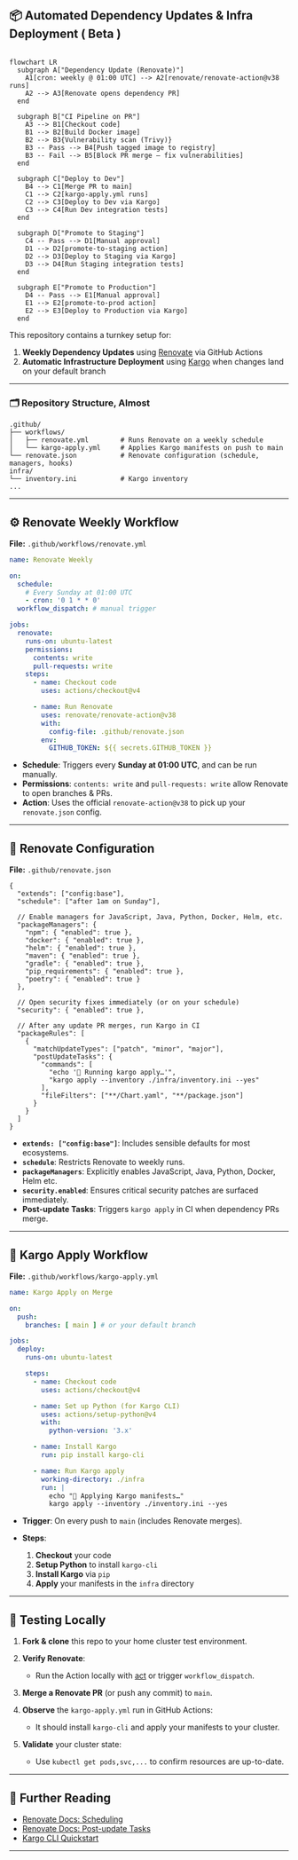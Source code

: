 ## 📦 Automated Dependency Updates & Infra Deployment ( Beta )



```mermaid

flowchart LR
  subgraph A["Dependency Update (Renovate)"]
    A1[cron: weekly @ 01:00 UTC] --> A2[renovate/renovate-action@v38 runs]
    A2 --> A3[Renovate opens dependency PR]
  end

  subgraph B["CI Pipeline on PR"]
    A3 --> B1[Checkout code]
    B1 --> B2[Build Docker image]
    B2 --> B3{Vulnerability scan (Trivy)}
    B3 -- Pass --> B4[Push tagged image to registry]
    B3 -- Fail --> B5[Block PR merge – fix vulnerabilities]
  end

  subgraph C["Deploy to Dev"]
    B4 --> C1[Merge PR to main]
    C1 --> C2[kargo-apply.yml runs]
    C2 --> C3[Deploy to Dev via Kargo]
    C3 --> C4[Run Dev integration tests]
  end

  subgraph D["Promote to Staging"]
    C4 -- Pass --> D1[Manual approval]
    D1 --> D2[promote-to-staging action]
    D2 --> D3[Deploy to Staging via Kargo]
    D3 --> D4[Run Staging integration tests]
  end

  subgraph E["Promote to Production"]
    D4 -- Pass --> E1[Manual approval]
    E1 --> E2[promote-to-prod action]
    E2 --> E3[Deploy to Production via Kargo]
  end
```

  
This repository contains a turnkey setup for:

1. **Weekly Dependency Updates** using [Renovate](https://github.com/renovatebot/renovate) via GitHub Actions
2. **Automatic Infrastructure Deployment** using [Kargo](https://github.com/kubepack/kargo) when changes land on your default branch

---

### 🗂 Repository Structure, Almost

```text
.github/
├── workflows/
│   ├── renovate.yml        # Runs Renovate on a weekly schedule
│   └── kargo-apply.yml     # Applies Kargo manifests on push to main
└── renovate.json           # Renovate configuration (schedule, managers, hooks)
infra/
└── inventory.ini           # Kargo inventory
...
```

---

## ⚙️ Renovate Weekly Workflow

**File:** `.github/workflows/renovate.yml`

```yaml
name: Renovate Weekly

on:
  schedule:
    # Every Sunday at 01:00 UTC
    - cron: '0 1 * * 0'
  workflow_dispatch: # manual trigger

jobs:
  renovate:
    runs-on: ubuntu-latest
    permissions:
      contents: write
      pull-requests: write
    steps:
      - name: Checkout code
        uses: actions/checkout@v4

      - name: Run Renovate
        uses: renovate/renovate-action@v38
        with:
          config-file: .github/renovate.json
        env:
          GITHUB_TOKEN: ${{ secrets.GITHUB_TOKEN }}
```

* **Schedule**: Triggers every **Sunday at 01:00 UTC**, and can be run manually.
* **Permissions**: `contents: write` and `pull-requests: write` allow Renovate to open branches & PRs.
* **Action**: Uses the official `renovate-action@v38` to pick up your `renovate.json` config.

---

## 📝 Renovate Configuration

**File:** `.github/renovate.json`

```jsonc
{
  "extends": ["config:base"],
  "schedule": ["after 1am on Sunday"],

  // Enable managers for JavaScript, Java, Python, Docker, Helm, etc.
  "packageManagers": {
    "npm": { "enabled": true },
    "docker": { "enabled": true },
    "helm": { "enabled": true },
    "maven": { "enabled": true },
    "gradle": { "enabled": true },
    "pip_requirements": { "enabled": true },
    "poetry": { "enabled": true }
  },

  // Open security fixes immediately (or on your schedule)
  "security": { "enabled": true },

  // After any update PR merges, run Kargo in CI
  "packageRules": [
    {
      "matchUpdateTypes": ["patch", "minor", "major"],
      "postUpdateTasks": {
        "commands": [
          "echo '🔄 Running kargo apply…'",
          "kargo apply --inventory ./infra/inventory.ini --yes"
        ],
        "fileFilters": ["**/Chart.yaml", "**/package.json"]
      }
    }
  ]
}
```

* **`extends: ["config:base"]`**: Includes sensible defaults for most ecosystems.
* **`schedule`**: Restricts Renovate to weekly runs.
* **`packageManagers`**: Explicitly enables JavaScript, Java, Python, Docker, Helm etc.
* **`security.enabled`**: Ensures critical security patches are surfaced immediately.
* **Post-update Tasks**: Triggers `kargo apply` in CI when dependency PRs merge.

---

## 🚀 Kargo Apply Workflow

**File:** `.github/workflows/kargo-apply.yml`

```yaml
name: Kargo Apply on Merge

on:
  push:
    branches: [ main ] # or your default branch

jobs:
  deploy:
    runs-on: ubuntu-latest

    steps:
      - name: Checkout code
        uses: actions/checkout@v4

      - name: Set up Python (for Kargo CLI)
        uses: actions/setup-python@v4
        with:
          python-version: '3.x'

      - name: Install Kargo
        run: pip install kargo-cli

      - name: Run Kargo apply
        working-directory: ./infra
        run: |
          echo "🔄 Applying Kargo manifests…"
          kargo apply --inventory ./inventory.ini --yes
```

* **Trigger**: On every push to `main` (includes Renovate merges).
* **Steps**:

  1. **Checkout** your code
  2. **Setup Python** to install `kargo-cli`
  3. **Install Kargo** via `pip`
  4. **Apply** your manifests in the `infra` directory

---

## 🔧 Testing Locally

1. **Fork & clone** this repo to your home cluster test environment.
2. **Verify Renovate**:

   * Run the Action locally with [act](https://github.com/nektos/act) or trigger `workflow_dispatch`.
3. **Merge a Renovate PR** (or push any commit) to `main`.
4. **Observe** the `kargo-apply.yml` run in GitHub Actions:

   * It should install `kargo-cli` and apply your manifests to your cluster.
5. **Validate** your cluster state:

   * Use `kubectl get pods,svc,...` to confirm resources are up-to-date.

---

## 📖 Further Reading

* [Renovate Docs: Scheduling](https://docs.renovatebot.com/configuration-options/#schedule)
* [Renovate Docs: Post-update Tasks](https://docs.renovatebot.com/configuration-options/#post-updatetasks)
* [Kargo CLI Quickstart](https://github.com/kubepack/kargo#quickstart)

---

